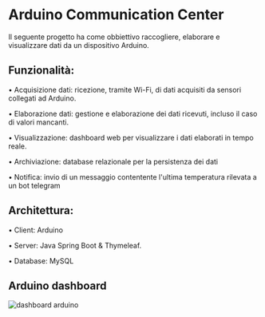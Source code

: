 # Arduino Communication Center
Il seguente progetto ha come obbiettivo raccogliere, elaborare e visualizzare dati da un dispositivo Arduino.


## Funzionalità:

•	Acquisizione dati: ricezione, tramite Wi-Fi, di dati acquisiti da sensori collegati ad Arduino.

•	Elaborazione dati: gestione e elaborazione dei dati ricevuti, incluso il caso di valori mancanti.

•	Visualizzazione: dashboard web per visualizzare i dati elaborati in tempo reale.

• Archiviazione: database relazionale per la persistenza dei dati

• Notifica: invio di un messaggio contentente l'ultima temperatura rilevata a un bot telegram

## Architettura:

•	Client: Arduino

•	Server: Java Spring Boot & Thymeleaf. 

• Database: MySQL

## Arduino dashboard

![dashboard arduino](https://github.com/user-attachments/assets/71a14376-e041-403a-8c76-da2d1903c3e8)

